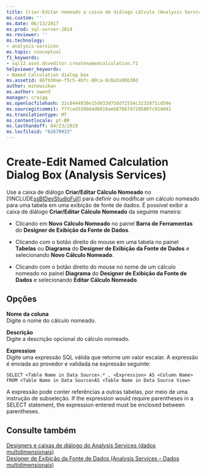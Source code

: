 ```yaml
---
title: Criar-Editar nomeado a caixa de diálogo cálculo (Analysis Services) | Microsoft Docs
ms.custom: ''
ms.date: 06/13/2017
ms.prod: sql-server-2014
ms.reviewer: ''
ms.technology:
- analysis-services
ms.topic: conceptual
f1_keywords:
- sql12.asvs.dsveditor.createnamedcalculation.f1
helpviewer_keywords:
- Named Calculation dialog box
ms.assetid: 66fb30ae-f5c5-4bfc-80ca-8c8a3a9bb30d
author: minewiskan
ms.author: owend
manager: craigg
ms.openlocfilehash: 31c0444930e15d933d75dd72554c3232871cd59e
ms.sourcegitcommit: f7fced330b64d6616aeb8766747295807c92dd41
ms.translationtype: MT
ms.contentlocale: pt-BR
ms.lasthandoff: 04/23/2019
ms.locfileid: "62679933"
---
```

# <a name="create-edit-named-calculation-dialog-box-analysis-services"></a>Create-Edit Named Calculation Dialog Box (Analysis Services)
  Use a caixa de diálogo **Criar/Editar Cálculo Nomeado** no [!INCLUDE[ssBIDevStudioFull](../includes/ssbidevstudiofull-md.md)] para definir ou modificar um cálculo nomeado para uma tabela em uma exibição de fonte de dados. É possível exibir a caixa de diálogo **Criar/Editar Cálculo Nomeado** da seguinte maneira:  
  
-   Clicando em **Novo Cálculo Nomeado** no painel **Barra de Ferramentas** do **Designer de Exibição da Fonte de Dados**.  
  
-   Clicando com o botão direito do mouse em uma tabela no painel **Tabelas** ou **Diagrama** do **Designer de Exibição da Fonte de Dados** e selecionando **Novo Cálculo Nomeado**.  
  
-   Clicando com o botão direito do mouse no nome de um cálculo nomeado no painel **Diagrama** do **Designer de Exibição da Fonte de Dados** e selecionando **Editar Cálculo Nomeado**.  
  
## <a name="options"></a>Opções  
 **Nome da coluna**  
 Digite o nome do cálculo nomeado.  
  
 **Descrição**  
 Digite a descrição opcional do cálculo nomeado.  
  
 **Expression**  
 Digite uma expressão SQL válida que retorne um valor escalar. A expressão é enviada ao provedor e validada na expressão seguinte:  
  
```  
SELECT <Table Name in Data Source>.* , <Expression> AS <Column Name> FROM <Table Name in Data Source>AS <Table Name in Data Source View>  
```  
  
 A expressão pode conter referências a outras tabelas, por meio de uma instrução de subseleção. If the expression would require parentheses in a SELECT statement, the expression entered must be enclosed between parentheses.  
  
## <a name="see-also"></a>Consulte também  
 [Designers e caixas de diálogo do Analysis Services &#40;dados multidimensionais&#41;](analysis-services-designers-and-dialog-boxes-multidimensional-data.md)   
 [Designer de Exibição da Fonte de Dados &#40;Analysis Services – Dados multidimensionais&#41;](data-source-view-designer-analysis-services-multidimensional-data.md)  
  
  
